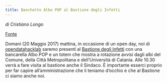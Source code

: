 ```yaml
---
title: Banchetto Albo POP al Bastione degli Infetti
---
```


*di Cristiano Longo*

[Fonte](https://cristianolongo.wordpress.com/2017/05/19/domani-banchetto-albo-pop-al-bastione/ "Domani banchetto Albo POP al Bastione")


Domani (20 Maggio 2017) mattina, in occasione di un open day, noi di [opendatahacklab](http://opendatahacklab.org) saremo presenti al [Bastione degli Infetti](http://bastionedeglinfettict.it) con una bancarella Albo POP e un totem che mostra a rotazione avvisi dagli albi del Comune, della Città Metropolitana e dell’Università di Catania. Alle 10.30 verrà a fare visita al bastione anche il Sindaco. È importante esserci proprio per far capire all’amministrazione che li teniamo d’occhio e che al Bastione ci siamo anche noi.
